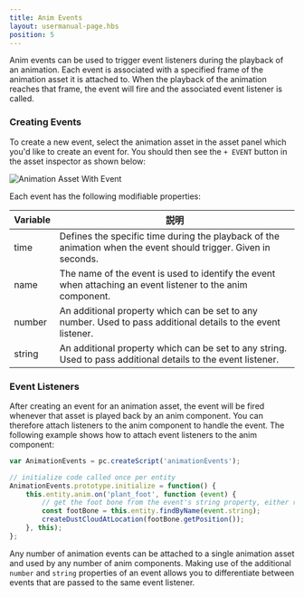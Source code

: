 ```yaml
---
title: Anim Events
layout: usermanual-page.hbs
position: 5
---
```


Anim events can be used to trigger event listeners during the playback of an animation. Each event is associated with a specified frame of the animation asset it is attached to. When the playback of the animation reaches that frame, the event will fire and the associated event listener is called.

### Creating Events

To create a new event, select the animation asset in the asset panel which you'd like to create an event for. You should then see the `+ EVENT` button in the asset inspector as shown below:

![Animation Asset With Event][1]

Each event has the following modifiable properties:

| Variable | 説明 |
|----------|-------------|
| time     | Defines the specific time during the playback of the animation when the event should trigger. Given in seconds. |
| name     | The name of the event is used to identify the event when attaching an event listener to the anim component. |
| number   | An additional property which can be set to any number. Used to pass additional details to the event listener. |
| string   | An additional property which can be set to any string. Used to pass additional details to the event listener. |

### Event Listeners

After creating an event for an animation asset, the event will be fired whenever that asset is played back by an anim component. You can therefore attach listeners to the anim component to handle the event. The following example shows how to attach event listeners to the anim component:

```javascript
var AnimationEvents = pc.createScript('animationEvents');

// initialize code called once per entity
AnimationEvents.prototype.initialize = function() {
    this.entity.anim.on('plant_foot', function (event) {
        // get the foot bone from the event's string property, either right_foot or left_foot
        const footBone = this.entity.findByName(event.string);
        createDustCloudAtLocation(footBone.getPosition());
    }, this);
};
```

Any number of animation events can be attached to a single animation asset and used by any number of anim components. Making use of the additional `number` and `string` properties of an event allows you to differentiate between events that are passed to the same event listener.

[1]: /images/user-manual/anim/animation_asset_with_events.png
